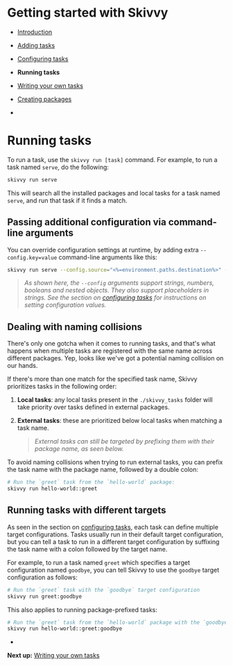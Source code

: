 # Getting started with Skivvy

- [Introduction](00-introduction.md)
- [Adding tasks](01-adding-tasks.md)
- [Configuring tasks](02-configuring-tasks.md)
- **Running tasks**
- [Writing your own tasks](04-writing-tasks.md)
- [Creating packages](05-creating-packages.md)

-

# Running tasks

To run a task, use the `skivvy run [task]` command. For example, to run a task named `serve`, do the following:

```bash
skivvy run serve
```

This will search all the installed packages and local tasks for a task named `serve`, and run that task if it finds a match.


## Passing additional configuration via command-line arguments

You can override configuration settings at runtime, by adding extra `--config.key=value` command-line arguments like this:

```bash
skivvy run serve --config.source="<%=environment.paths.destination%>" --config.port=8000 --config.livereload=true --config.open=false
```

> _As shown here, the `--config` arguments support strings, numbers, booleans and nested objects. They also support placeholders in strings. See the section on [configuring tasks](02-configuring-tasks.md) for instructions on setting configuration values._

## Dealing with naming collisions

There's only one gotcha when it comes to running tasks, and that's what happens when multiple tasks are registered with the same name across different packages. Yep, looks like we've got a potential naming collision on our hands.

If there's more than one match for the specified task name, Skivvy prioritizes tasks in the following order:

1. **Local tasks**: any local tasks present in the `./skivvy_tasks` folder will take priority over tasks defined in external packages.

2. **External tasks**: these are prioritized below local tasks when matching a task name.

	> _External tasks can still be targeted by prefixing them with their package name, as seen below._

To avoid naming collisions when trying to run external tasks, you can prefix the task name with the package name, followed by a double colon:

```bash
# Run the `greet` task from the `hello-world` package:
skivvy run hello-world::greet
```

## Running tasks with different targets

As seen in the section on [configuring tasks](02-configuring-tasks.md#configuring-multiple-task-targets), each task can define multiple target configurations. Tasks usually run in their default target configuration, but you can tell a task to run in a different target configuration by suffixing the task name with a colon followed by the target name.

For example, to run a task named `greet` which specifies a target configuration named `goodbye`, you can tell Skivvy to use the `goodbye` target configuration as follows:

```bash
# Run the `greet` task with the `goodbye` target configuration
skivvy run greet:goodbye
```

This also applies to running package-prefixed tasks:

```bash
# Run the `greet` task from the `hello-world` package with the `goodbye` target configuration
skivvy run hello-world::greet:goodbye
```

-

**Next up:** [Writing your own tasks](04-writing-tasks.md)
